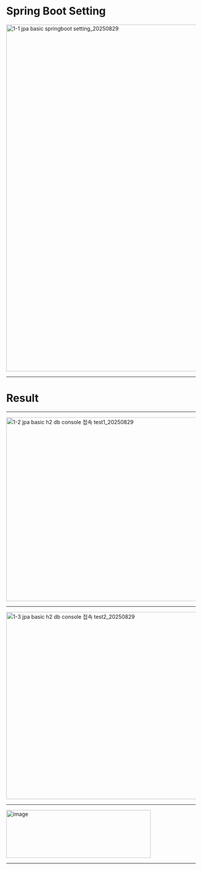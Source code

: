 # Spring Boot Setting

<img width="1831" height="921" alt="1-1  jpa basic springboot setting_20250829" src="https://github.com/user-attachments/assets/9b687a7b-c46a-41cb-9404-97da7a86b3b7" />

---

# Result

---

<img width="575" height="488" alt="1-2  jpa basic h2 db console 접속 test1_20250829" src="https://github.com/user-attachments/assets/4a9f3f57-2681-4c5c-943b-d304c64e939d" />

---

<img width="970" height="497" alt="1-3  jpa basic h2 db console 접속 test2_20250829" src="https://github.com/user-attachments/assets/52e49b51-92e0-4314-a547-61ead2a27a11" />

---

<img width="384" height="127" alt="image" src="https://github.com/user-attachments/assets/5f9657db-13bf-49a3-b9e3-6ccf08ed998a" />

---
